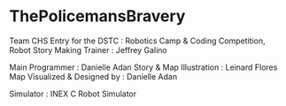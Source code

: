 # ThePolicemansBravery
Team CHS Entry for the DSTC : Robotics Camp &amp; Coding Competition, Robot Story Making
Trainer : Jeffrey Galino

Main Programmer : Danielle Adan
Story & Map Illustration : Leinard Flores
Map Visualized & Designed by : Danielle Adan

Simulator : INEX C Robot Simulator

